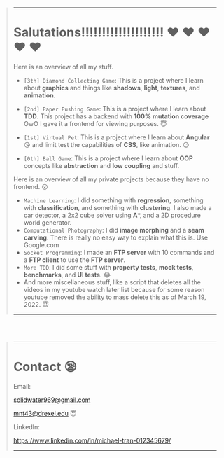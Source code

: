 <br>

> ---
> 
> # Salutations!!!!!!!!!!!!!!!!!!!! :heart: :heart: :heart: :heart: :heart:
> 
> Here is an overview of all my stuff.
> 
> * ```[3th] Diamond Collecting Game```: This is a project where I learn about **graphics** and things like **shadows**, **light**, **textures**, and **animation**.
> 
> * ```[2nd] Paper Pushing Game```: This is a project where I learn about **TDD**. This project has a backend with **100% mutation coverage** OwO I gave it a frontend for viewing purposes. :innocent:
> 
> * ```[1st] Virtual Pet```: This is a project where I learn about **Angular** :kissing_heart: and limit test the capabilities of **CSS**, like animation. :wink:
> 
> * ```[0th] Ball Game```: This is a project where I learn about **OOP** concepts like **abstraction** and **low coupling** and stuff.
>
>
>
> Here is an overview of all my private projects because they have no frontend. :open_mouth:
> 
> * ```Machine Learning```: I did something with **regression**, something with **classification**, and something with **clustering**. I also made a car detector, a 2x2 cube solver using **A***, and a 2D procedure world generator.
> * ```Computational Photography```: I did **image morphing** and a **seam carving**. There is really no easy way to explain what this is. Use Google.com
> * ```Socket Programming```: I made an **FTP server** with 10 commands and a **FTP client** to use the **FTP server**.
> * ```More TDD```: I did some stuff with **property tests**, **mock tests**, **benchmarks**, and **UI tests**. :joy:
> * And more miscellaneous stuff, like a script that deletes all the videos in my youtube watch later list because for some reason youtube removed the ability to mass delete this as of March 19, 2022. :innocent:
>
> ---

<br>
<br>

> ---
>
> # Contact :sleepy:
>
> Email:
>
> solidwater969@gmail.com
>
> mnt43@drexel.edu :innocent:
>
> LinkedIn:
>
> https://www.linkedin.com/in/michael-tran-012345679/
>
> ---
